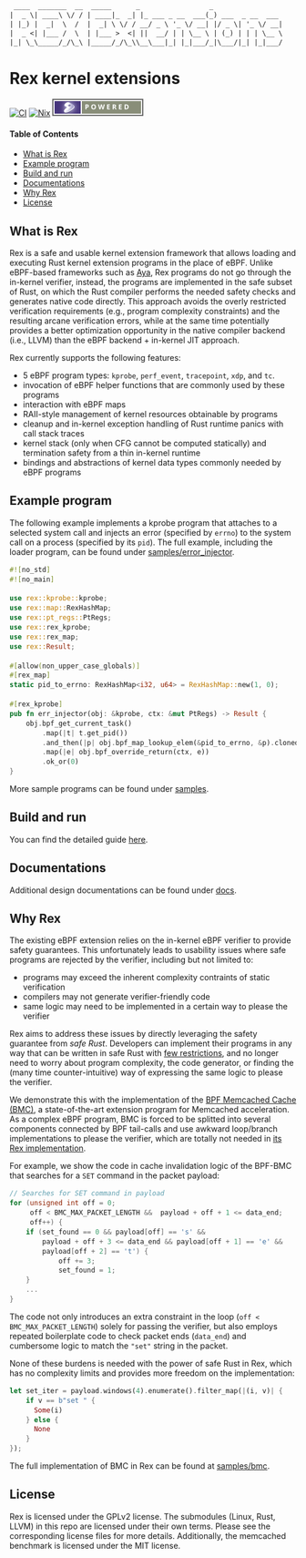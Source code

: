 ```
 ____  _______  __  _____      _                 _
|  _ \| ____\ \/ / | ____|_  _| |_ ___ _ __  ___(_) ___  _ __  ___
| |_) |  _|  \  /  |  _| \ \/ / __/ _ \ '_ \/ __| |/ _ \| '_ \/ __|
|  _ <| |___ /  \  | |___ >  <| ||  __/ | | \__ \ | (_) | | | \__ \
|_| \_\_____/_/\_\ |_____/_/\_\\__\___|_| |_|___/_|\___/|_| |_|___/

```

# Rex kernel extensions

[![CI](https://img.shields.io/github/actions/workflow/status/rex-rs/rex/.github%2Fworkflows%2Fmeson.yml?label=ci)](https://github.com/rex-rs/rex/actions)
[![Nix](https://img.shields.io/github/actions/workflow/status/rex-rs/rex/.github%2Fworkflows%2Fnix.yml?label=ci-nix)](https://github.com/rex-rs/rex/actions)
[![Gentoo](./docs/image/gentoo-badge3.svg)](https://www.gentoo.org)

#### Table of Contents

- [What is Rex](#what-is-rex)
- [Example program](#example-program)
- [Build and run](#build-and-run)
- [Documentations](#documentations)
- [Why Rex](#why-rex)
- [License](#license)

## What is Rex

Rex is a safe and usable kernel extension framework that allows loading and
executing Rust kernel extension programs in the place of eBPF. Unlike
eBPF-based frameworks such as [Aya](https://aya-rs.dev), Rex programs do
not go through the in-kernel verifier, instead, the programs are
implemented in the safe subset of Rust, on which the Rust compiler performs
the needed safety checks and generates native code directly. This approach
avoids the overly restricted verification requirements (e.g., program
complexity constraints) and the resulting arcane verification errors, while
at the same time potentially provides a better optimization opportunity in
the native compiler backend (i.e., LLVM) than the eBPF backend + in-kernel
JIT approach.

Rex currently supports the following features:

- 5 eBPF program types: `kprobe`, `perf_event`, `tracepoint`, `xdp`, and
  `tc`.
- invocation of eBPF helper functions that are commonly used by these
  programs
- interaction with eBPF maps
- RAII-style management of kernel resources obtainable by programs
- cleanup and in-kernel exception handling of Rust runtime panics with call
  stack traces
- kernel stack (only when CFG cannot be computed statically) and
  termination safety from a thin in-kernel runtime
- bindings and abstractions of kernel data types commonly needed by eBPF
  programs

## Example program

The following example implements a kprobe program that attaches to a
selected system call and injects an error (specified by `errno`) to the
system call on a process (specified by its `pid`). The full example,
including the loader program, can be found under
[samples/error_injector](samples/error_injector).

```Rust
#![no_std]
#![no_main]

use rex::kprobe::kprobe;
use rex::map::RexHashMap;
use rex::pt_regs::PtRegs;
use rex::rex_kprobe;
use rex::rex_map;
use rex::Result;

#[allow(non_upper_case_globals)]
#[rex_map]
static pid_to_errno: RexHashMap<i32, u64> = RexHashMap::new(1, 0);

#[rex_kprobe]
pub fn err_injector(obj: &kprobe, ctx: &mut PtRegs) -> Result {
    obj.bpf_get_current_task()
        .map(|t| t.get_pid())
        .and_then(|p| obj.bpf_map_lookup_elem(&pid_to_errno, &p).cloned())
        .map(|e| obj.bpf_override_return(ctx, e))
        .ok_or(0)
}
```

More sample programs can be found under [samples](samples).

## Build and run

You can find the detailed guide [here](docs/getting-started.md).

## Documentations

Additional design documentations can be found under [docs](docs).

## Why Rex

The existing eBPF extension relies on the in-kernel eBPF verifier to
provide safety guarantees. This unfortunately leads to usability issues
where safe programs are rejected by the verifier, including but not limited
to:

- programs may exceed the inherent complexity contraints of static
  verification
- compilers may not generate verifier-friendly code
- same logic may need to be implemented in a certain way to please the
  verifier

Rex aims to address these issues by directly leveraging the safety
guarantee from _safe Rust_. Developers can implement their programs in any
way that can be written in safe Rust with [few
restrictions](docs/rust_rex_subset.md), and no longer need to worry about
program complexity, the code generator, or finding the (many time
counter-intuitive) way of expressing the same logic to please the verifier.

We demonstrate this with the implementation of the [BPF Memcached Cache
(BMC)](https://github.com/Orange-OpenSource/bmc-cache), a state-of-the-art
extension program for Memcached acceleration. As a complex eBPF program,
BMC is forced to be splitted into several components connected by BPF
tail-calls and use awkward loop/branch implementations to please the
verifier, which are totally not needed in [its Rex
implementation](samples/bmc).

For example, we show the code in cache invalidation logic of the BPF-BMC
that searches for a `SET` command in the packet payload:

```C
// Searches for SET command in payload
for (unsigned int off = 0;
     off < BMC_MAX_PACKET_LENGTH &&  payload + off + 1 <= data_end;
     off++) {
    if (set_found == 0 && payload[off] == 's' &&
        payload + off + 3 <= data_end && payload[off + 1] == 'e' &&
        payload[off + 2] == 't') {
            off += 3;
            set_found = 1;
    }
    ...
}
```

The code not only introduces an extra constraint in the loop (`off <
BMC_MAX_PACKET_LENGTH`) solely for passing the verifier, but also employs
repeated boilerplate code to check packet ends (`data_end`) and cumbersome
logic to match the `"set"` string in the packet.

None of these burdens is needed with the power of safe Rust in Rex, which
has no complexity limits and provides more freedom on the implementation:

```rust
let set_iter = payload.windows(4).enumerate().filter_map(|(i, v)| {
    if v == b"set " {
      Some(i)
    } else {
      None
    }
});

```

The full implementation of BMC in Rex can be found at
[samples/bmc](samples/bmc).

## License

Rex is licensed under the GPLv2 license. The submodules (Linux, Rust, LLVM)
in this repo are licensed under their own terms. Please see the
corresponding license files for more details. Additionally, the memcached
benchmark is licensed under the MIT license.
